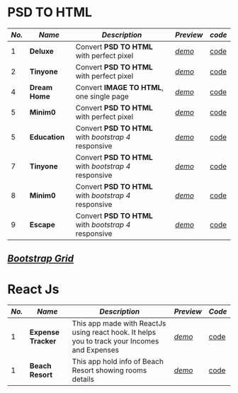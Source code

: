 # PSD TO HTML

|*No.*|*Name*|*Description*|*Preview*|*code*|
|---|---|---|---|---|
|1|**Deluxe**|Convert **PSD TO HTML** with perfect pixel|[*demo*](https://mdmostafa15.github.io/deluxe/)|[code](https://github.com/mdmostafa15/deluxe)|
|2|**Tinyone**|Convert **PSD TO HTML** with perfect pixel|[*demo*](https://mdmostafa15.github.io/tinyone/)|[code](https://github.com/mdmostafa15/tinyone)|
|4|**Dream Home**|Convert **IMAGE TO HTML**, one single page|[*demo*](https://mdmostafa15.github.io/image_to_template/)|[code](https://github.com/mdmostafa15/image_to_template)|
|5|**Minim0**|Convert **PSD TO HTML** with perfect pixel|[*demo*](https://mdmostafa15.github.io/minim0/)|[code](https://github.com/mdmostafa15/minim0)|
|5|**Education**|Convert **PSD TO HTML** with *bootstrap 4* responsive|[*demo*](https://mdmostafa15.github.io/edu-psd-to-bootstrap/)|[code](https://github.com/mdmostafa15/edu-psd-to-bootstrap)|
|7|**Tinyone**|Convert **PSD TO HTML** with *bootstrap 4* responsive|[*demo*](https://mdmostafa15.github.io/tinyone-psd-to-bootstrap/)|[code](https://github.com/mdmostafa15/tinyone-psd-to-bootstrap)|
|8|**Minim0**|Convert **PSD TO HTML** with *bootstrap 4* responsive|[*demo*](https://mdmostafa15.github.io/minim0-psd-to-bootstrap/)|[code](https://github.com/mdmostafa15/minim0-psd-to-bootstrap)|
|9|**Escape**|Convert **PSD TO HTML** with *bootstrap 4* responsive|[*demo*](https://mdmostafa15.github.io/escape-psd-to-bootstrap/)|[code](https://github.com/mdmostafa15/escape-psd-to-bootstrap)|

## [***Bootstrap Grid***](https://mdmostafa15.github.io/bootstrap-grid/)

# React Js

|*No.*|*Name*|*Description*|*Preview*|*Code*|
|---|---|---|---|---|
|1|**Expense Tracker**|This app made with ReactJs using react hook. It helps you to track your Incomes and Expenses|[*demo*](https://mdmostafa15.github.io/expense-track/)|[code](https://github.com/mdmostafa15/expense-track)|
|1|**Beach Resort**|This app hold info of Beach Resort showing rooms details|[*demo*](https://mdmostafa15.github.io/resort/)|[code](https://github.com/mdmostafa15/resort)|
